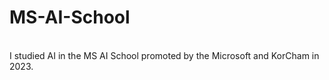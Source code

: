 # MS-AI-School<br>
<br>
I studied AI in the MS AI School promoted by the Microsoft and KorCham in 2023.<br>
